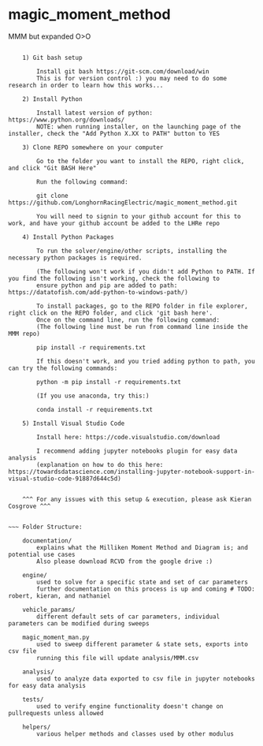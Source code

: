 # magic_moment_method
MMM but expanded O>O

~~~ Setup:

    1) Git bash setup

        Install git bash https://git-scm.com/download/win
        This is for version control :) you may need to do some research in order to learn how this works...

    2) Install Python

        Install latest version of python: https://www.python.org/downloads/
        NOTE: when running installer, on the launching page of the installer, check the "Add Python X.XX to PATH" button to YES

    3) Clone REPO somewhere on your computer

        Go to the folder you want to install the REPO, right click, and click "Git BASH Here"

        Run the following command:

        git clone https://github.com/LonghornRacingElectric/magic_moment_method.git

        You will need to signin to your github account for this to work, and have your github account be added to the LHRe repo

    4) Install Python Packages

        To run the solver/engine/other scripts, installing the necessary python packages is required.

        (The following won't work if you didn't add Python to PATH. If you find the following isn't working, check the following to
        ensure python and pip are added to path: https://datatofish.com/add-python-to-windows-path/)
        
        To install packages, go to the REPO folder in file explorer, right click on the REPO folder, and click 'git bash here'.
        Once on the command line, run the following command:
        (The following line must be run from command line inside the MMM repo)
        
        pip install -r requirements.txt

        If this doesn't work, and you tried adding python to path, you can try the following commands:

        python -m pip install -r requirements.txt

        (If you use anaconda, try this:)

        conda install -r requirements.txt

    5) Install Visual Studio Code

        Install here: https://code.visualstudio.com/download

        I recommend adding jupyter notebooks plugin for easy data analysis 
        (explanation on how to do this here: https://towardsdatascience.com/installing-jupyter-notebook-support-in-visual-studio-code-91887d644c5d)


    ^^^ For any issues with this setup & execution, please ask Kieran Cosgrove ^^^


~~~ Folder Structure:

    documentation/
        explains what the Milliken Moment Method and Diagram is; and potential use cases
        Also please download RCVD from the google drive :)

    engine/ 
        used to solve for a specific state and set of car parameters
        further documentation on this process is up and coming # TODO: robert, kieran, and nathaniel

    vehicle_params/
        different default sets of car parameters, individual parameters can be modified during sweeps

    magic_moment_man.py
        used to sweep different parameter & state sets, exports into csv file
        running this file will update analysis/MMM.csv

    analysis/
        used to analyze data exported to csv file in jupyter notebooks for easy data analysis

    tests/
        used to verify engine functionality doesn't change on pullrequests unless allowed

    helpers/
        various helper methods and classes used by other modulus